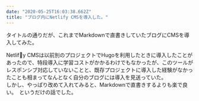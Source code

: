 ```yaml
---
date: "2020-05-25T16:03:38.662Z"
title: "ブログ内にNetlify CMSを導入した。"
---
```

タイトルの通りだが、これまでMarkdownで直書きしていたブログにCMSを導入してみた。

Netlify CMSは以前別のプロジェクトでHugoを利用したときに導入したことがあったので、特段導入に学習コストがかかるわけでもなかったが、このツールがレスポンシブ対応していないことと、既存プロジェクトに導入した経験がなかったことも相まってなんとなく自分のブログには導入を見送っていた。\
しかし、やっぱり改めて入れてみると、Markdownで直書きするよりも楽で良い。　というだけの話でした。
